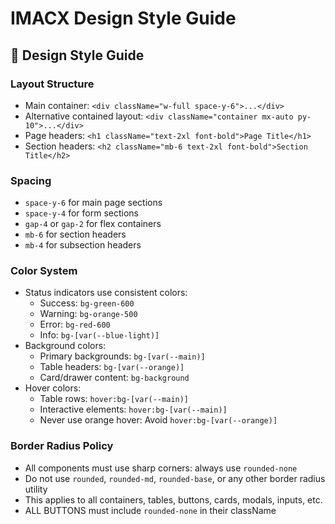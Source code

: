 # IMACX Design Style Guide

## 🎨 Design Style Guide

### Layout Structure
- Main container: `<div className="w-full space-y-6">...</div>`
- Alternative contained layout: `<div className="container mx-auto py-10">...</div>`
- Page headers: `<h1 className="text-2xl font-bold">Page Title</h1>`
- Section headers: `<h2 className="mb-6 text-2xl font-bold">Section Title</h2>`

### Spacing
- `space-y-6` for main page sections
- `space-y-4` for form sections
- `gap-4` or `gap-2` for flex containers
- `mb-6` for section headers
- `mb-4` for subsection headers

### Color System
- Status indicators use consistent colors:
  - Success: `bg-green-600`
  - Warning: `bg-orange-500`
  - Error: `bg-red-600`
  - Info: `bg-[var(--blue-light)]`
- Background colors:
  - Primary backgrounds: `bg-[var(--main)]`
  - Table headers: `bg-[var(--orange)]`
  - Card/drawer content: `bg-background`
- Hover colors:
  - Table rows: `hover:bg-[var(--main)]`
  - Interactive elements: `hover:bg-[var(--main)]`
  - Never use orange hover: Avoid `hover:bg-[var(--orange)]`

### Border Radius Policy
- All components must use sharp corners: always use `rounded-none`
- Do not use `rounded`, `rounded-md`, `rounded-base`, or any other border radius utility
- This applies to all containers, tables, buttons, cards, modals, inputs, etc.
- ALL BUTTONS must include `rounded-none` in their className